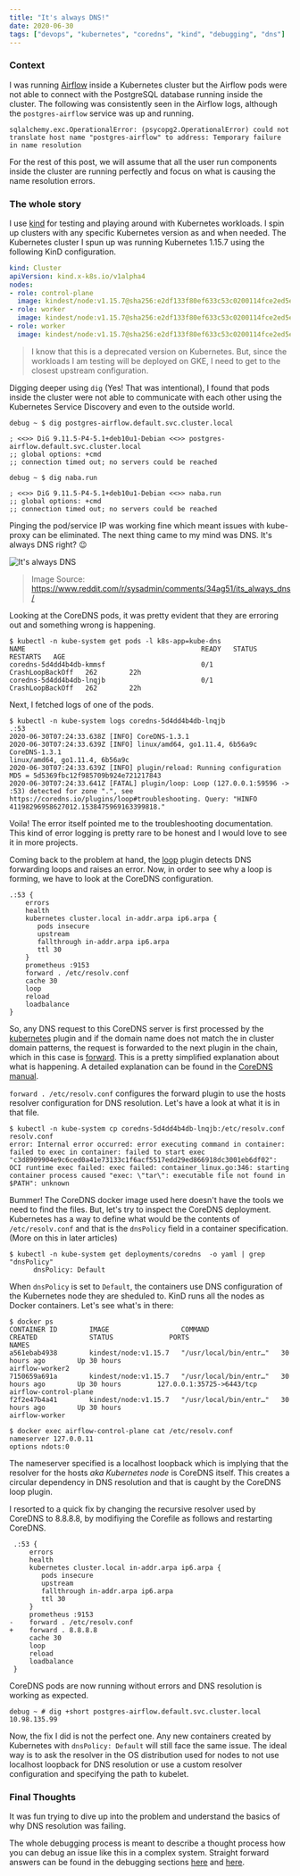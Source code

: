 ```yaml
---
title: "It's always DNS!"
date: 2020-06-30
tags: ["devops", "kubernetes", "coredns", "kind", "debugging", "dns"]
---
```


### Context

I was running [Airflow][airflow] inside a Kubernetes cluster but the Airflow pods were not able to connect with the PostgreSQL database running inside the cluster. The following was consistently seen in the Airflow logs, although the `postgres-airflow` service was up and running.

```
sqlalchemy.exc.OperationalError: (psycopg2.OperationalError) could not translate host name "postgres-airflow" to address: Temporary failure in name resolution
```

For the rest of this post, we will assume that all the user run components inside the cluster are running perfectly and focus on what is causing the name resolution errors.

### The whole story

I use [kind][kind] for testing and playing around with Kubernetes workloads. I spin up clusters with any specific Kubernetes version as and when needed. The Kubernetes cluster I spun up was running Kubernetes 1.15.7 using the following KinD configuration.

```yaml
kind: Cluster
apiVersion: kind.x-k8s.io/v1alpha4
nodes:
- role: control-plane
  image: kindest/node:v1.15.7@sha256:e2df133f80ef633c53c0200114fce2ed5e1f6947477dbc83261a6a921169488d
- role: worker
  image: kindest/node:v1.15.7@sha256:e2df133f80ef633c53c0200114fce2ed5e1f6947477dbc83261a6a921169488d
- role: worker
  image: kindest/node:v1.15.7@sha256:e2df133f80ef633c53c0200114fce2ed5e1f6947477dbc83261a6a921169488d
```

> I know that this is a deprecated version on Kubernetes. But, since the workloads I am testing will be deployed on GKE, I need to get to the closest upstream configuration.

Digging deeper using `dig` (Yes! That was intentional), I found that pods inside the cluster were not able to communicate with each other using the Kubernetes Service Discovery and even to the outside world.

```text
debug ~ $ dig postgres-airflow.default.svc.cluster.local

; <<>> DiG 9.11.5-P4-5.1+deb10u1-Debian <<>> postgres-airflow.default.svc.cluster.local
;; global options: +cmd
;; connection timed out; no servers could be reached

debug ~ $ dig naba.run

; <<>> DiG 9.11.5-P4-5.1+deb10u1-Debian <<>> naba.run
;; global options: +cmd
;; connection timed out; no servers could be reached
```

Pinging the pod/service IP was working fine which meant issues with kube-proxy can be eliminated. The next thing came to my mind was DNS. It's always DNS right? :wink:

![It's always DNS](/images/its-always-dns.png)
> Image Source: https://www.reddit.com/r/sysadmin/comments/34ag51/its_always_dns/

Looking at the CoreDNS pods, it was pretty evident that they are erroring out and something wrong is happening.

```text
$ kubectl -n kube-system get pods -l k8s-app=kube-dns
NAME                                            READY   STATUS             RESTARTS   AGE
coredns-5d4dd4b4db-kmmsf                        0/1     CrashLoopBackOff   262        22h
coredns-5d4dd4b4db-lnqjb                        0/1     CrashLoopBackOff   262        22h
```

Next, I fetched logs of one of the pods.

```text
$ kubectl -n kube-system logs coredns-5d4dd4b4db-lnqjb
.:53
2020-06-30T07:24:33.638Z [INFO] CoreDNS-1.3.1
2020-06-30T07:24:33.639Z [INFO] linux/amd64, go1.11.4, 6b56a9c
CoreDNS-1.3.1
linux/amd64, go1.11.4, 6b56a9c
2020-06-30T07:24:33.639Z [INFO] plugin/reload: Running configuration MD5 = 5d5369fbc12f985709b924e721217843
2020-06-30T07:24:33.641Z [FATAL] plugin/loop: Loop (127.0.0.1:59596 -> :53) detected for zone ".", see https://coredns.io/plugins/loop#troubleshooting. Query: "HINFO 41198296958627012.1538475969163399818."
```

Voila! The error itself pointed me to the troubleshooting documentation. This kind of error logging is pretty rare to be honest and I would love to see it in more projects.

Coming back to the problem at hand, the [loop][coredns-loop] plugin detects DNS forwarding loops and raises an error. Now, in order to see why a loop is forming, we have to look at the CoreDNS configuration.

```text
.:53 {
    errors
    health
    kubernetes cluster.local in-addr.arpa ip6.arpa {
       pods insecure
       upstream
       fallthrough in-addr.arpa ip6.arpa
       ttl 30
    }
    prometheus :9153
    forward . /etc/resolv.conf
    cache 30
    loop
    reload
    loadbalance
}
```

So, any DNS request to this CoreDNS server is first processed by the [kubernetes][coredns-kubernetes] plugin and if the domain name does not match the in cluster domain patterns, the request is forwarded to the next plugin in the chain, which in this case is [forward][coredns-forward]. This is a pretty simplified explanation about what is happening. A detailed explanation can be found in the [CoreDNS manual][coredns-plugins].

`forward . /etc/resolv.conf` configures the forward plugin to use the hosts resolver configuration for DNS resolution. Let's have a look at what it is in that file.

```text
$ kubectl -n kube-system cp coredns-5d4dd4b4db-lnqjb:/etc/resolv.conf resolv.conf
error: Internal error occurred: error executing command in container: failed to exec in container: failed to start exec "c3d8909904e9c6ced0a41e73133c1f6acf5517edd29ed866918dc3001eb6df02": OCI runtime exec failed: exec failed: container_linux.go:346: starting container process caused "exec: \"tar\": executable file not found in $PATH": unknown
```

Bummer! The CoreDNS docker image used here doesn't have the tools we need to find the files. But, let's try to inspect the CoreDNS deployment. Kubernetes has a way to define what would be the contents of `/etc/resolv.conf` and that is the `dnsPolicy` field in a container specification. (More on this in later articles)

```text
$ kubectl -n kube-system get deployments/coredns  -o yaml | grep "dnsPolicy"
      dnsPolicy: Default
```

When `dnsPolicy` is set to `Default`, the containers use DNS configuration of the Kubernetes node they are sheduled to. KinD runs all the nodes as Docker containers. Let's see what's in there:

```text
$ docker ps
CONTAINER ID        IMAGE                  COMMAND                  CREATED             STATUS              PORTS                       NAMES
a561ebab4938        kindest/node:v1.15.7   "/usr/local/bin/entr…"   30 hours ago        Up 30 hours                                     airflow-worker2
7150659a691a        kindest/node:v1.15.7   "/usr/local/bin/entr…"   30 hours ago        Up 30 hours         127.0.0.1:35725->6443/tcp   airflow-control-plane
f2f2e47b4a41        kindest/node:v1.15.7   "/usr/local/bin/entr…"   30 hours ago        Up 30 hours                                     airflow-worker

$ docker exec airflow-control-plane cat /etc/resolv.conf
nameserver 127.0.0.11
options ndots:0
```

The nameserver specified is a localhost loopback which is implying that the resolver for the hosts _aka Kubernetes node_ is CoreDNS itself. This creates a circular dependency in DNS resolution and that is caught by the CoreDNS loop plugin.

I resorted to a quick fix by changing the recursive resolver used by CoreDNS to 8.8.8.8, by modifiying the Corefile as follows and restarting CoreDNS.

```text
 .:53 {
     errors
     health
     kubernetes cluster.local in-addr.arpa ip6.arpa {
        pods insecure
        upstream
        fallthrough in-addr.arpa ip6.arpa
        ttl 30
     }
     prometheus :9153
-    forward . /etc/resolv.conf
+    forward . 8.8.8.8
     cache 30
     loop
     reload
     loadbalance
 }
```

CoreDNS pods are now running without errors and DNS resolution is working as expected.

```text
debug ~ # dig +short postgres-airflow.default.svc.cluster.local
10.98.135.99
```

Now, the fix I did is not the perfect one. Any new containers created by Kubernetes with `dnsPolicy: Default` will still face the same issue. The ideal way is to ask the resolver in the OS distribution used for nodes to not use localhost loopback for DNS resolution or use a custom resolver configuration and specifying the path to kubelet.

### Final Thoughts

It was fun trying to dive up into the problem and understand the basics of why DNS resolution was failing.

The whole debugging process is meant to describe a thought process how you can debug an issue like this in a complex system. Straight forward answers can be found in the debugging sections [here][kubernetes-dns-debugging] and [here][coredns-loop].

[airflow]: https://airflow.apache.org
[kind]: https://kind.sigs.k8s.io
[coredns-loop]: https://coredns.io/plugins/loop
[coredns-kubernetes]: https://coredns.io/plugins/kubernetes
[coredns-forward]: https://coredns.io/plugins/forward
[coredns-plugins]: https://coredns.io/manual/toc/#plugins
[kubernetes-dns-debugging]: https://kubernetes.io/docs/tasks/administer-cluster/dns-debugging-resolution/#known-issues
